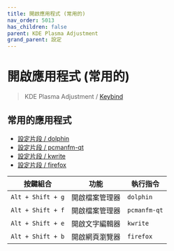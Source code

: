 ```yaml
---
title: 開啟應用程式 (常用的)
nav_order: 5013
has_children: false
parent: KDE Plasma Adjustment
grand_parent: 設定
---
```



# 開啟應用程式 (常用的)

> KDE Plasma Adjustment / [Keybind](https://samwhelp.github.io/note-about-kde/read/config/kde-plasma-adjustment/keybind.html)


## 常用的應用程式

* [設定片段 / dolphin](https://github.com/samwhelp/note-about-kde/blob/gh-pages/_demo/prototype/de/kde-plasma/part/keybind/kde-plasma-keybind-main/config/kde-plasma-keybind/skel/.config/kglobalshortcutsrc#L207-L209)
* [設定片段 / pcmanfm-qt](https://github.com/samwhelp/note-about-kde/blob/gh-pages/_demo/prototype/de/kde-plasma/part/keybind/kde-plasma-keybind-main/config/kde-plasma-keybind/skel/.config/kglobalshortcutsrc#L249-L251)
* [設定片段 / kwrite](https://github.com/samwhelp/note-about-kde/blob/gh-pages/_demo/prototype/de/kde-plasma/part/keybind/kde-plasma-keybind-main/config/kde-plasma-keybind/skel/.config/kglobalshortcutsrc#L203-L205)
* [設定片段 / firefox](https://github.com/samwhelp/note-about-kde/blob/gh-pages/_demo/prototype/de/kde-plasma/part/keybind/kde-plasma-keybind-main/config/kde-plasma-keybind/skel/.config/kglobalshortcutsrc#L9-L13)

| 按鍵組合          | 功能           | 執行指令     |
| ----------------- | -------------- | ------------ |
| `Alt + Shift + g` | 開啟檔案管理器 | `dolphin` |
| `Alt + Shift + f` | 開啟檔案管理器 | `pcmanfm-qt` |
| `Alt + Shift + e` | 開啟文字編輯器 | `kwrite`   |
| `Alt + Shift + b` | 開啟網頁瀏覽器 | `firefox`    |
